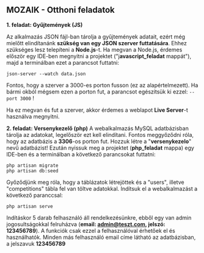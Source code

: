 ## MOZAIK - Otthoni feladatok

**1. feladat: Gyűjtemények (JS)**

Az alkalmazás JSON fájl-ban tárolja a gyűjtemények adatait, ezért még mielőtt elindítanánk **szükség van egy JSON szerver futtatására**. Ehhez szükséges lesz telepíteni a **Node.js**-t. Ha megvan a Node.js, érdemes először egy IDE-ben megnyitni a projektet ("j**avascript_feladat** mappát"), majd a terminálban ezet a parancsot futtatni:

    json-server --watch data.json

Fontos, hogy a szerver a 3000-es porton fusson (ez az alapértelmezett). Ha bármi okból mégsem ezen a porton fut, a parancsot egészítsük ki ezzel: `--port 3000` !

Ha ez megvan és fut a szerver, akkor érdemes a weblapot **Live Server**-t használva megnyitni.

**2. feladat: Versenykezelő (php)**
A webalkalmazás MySQL adatbázisban tárolja az adatokat, legelőször ezt kell elindítani. Fontos meggyőződni róla, hogy az adatbázis a **3306**-os porton fut. Hozzuk létre a "**versenykezelo**" nevű adatbázist!
Ezután nyissuk meg a projektet (**php_feladat** mappa) egy IDE-ben és a terminálban a következő parancsokat futtatni:

    php artisan migrate
    php artisan db:seed

Győződjünk meg róla, hogy a táblázatok létrejöttek és a "users", illetve "competitions" tábla fel van töltve adatokkal.
Indítsuk el a webalkalmazást a következő paranccsal:

    php artisan serve

Indításkor 5 darab felhasználó áll rendelkezésünkre, ebből egy van admin jogosultságokkal felruházva (**email: admin@teszt.com, jelszó: 123456789**). A funkciók csak ezzel a felhasználóval érhetőek el és használhatók. Minden más felhasználó email címe látható az adatbázisban, a jelszavuk **123456789**
